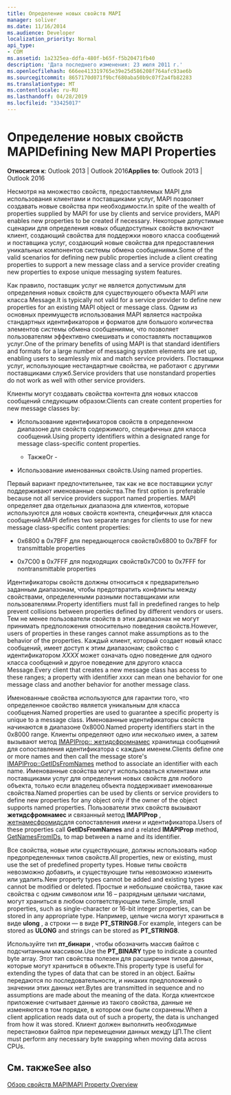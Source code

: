 ```yaml
---
title: Определение новых свойств MAPI
manager: soliver
ms.date: 11/16/2014
ms.audience: Developer
localization_priority: Normal
api_type:
- COM
ms.assetid: 1a2325ea-ddfa-480f-b65f-f5b20471fb40
description: 'Дата последнего изменения: 23 июля 2011 г.'
ms.openlocfilehash: 666ee413319765e39e25d586208f764afc93ae6b
ms.sourcegitcommit: 8657170d071f9bcf680aba50b9c07f2a4fb82283
ms.translationtype: MT
ms.contentlocale: ru-RU
ms.lasthandoff: 04/28/2019
ms.locfileid: "33425017"
---
```

# <a name="defining-new-mapi-properties"></a><span data-ttu-id="993d5-103">Определение новых свойств MAPI</span><span class="sxs-lookup"><span data-stu-id="993d5-103">Defining New MAPI Properties</span></span>

  
  
<span data-ttu-id="993d5-104">**Относится к**: Outlook 2013 | Outlook 2016</span><span class="sxs-lookup"><span data-stu-id="993d5-104">**Applies to**: Outlook 2013 | Outlook 2016</span></span> 
  
<span data-ttu-id="993d5-105">Несмотря на множество свойств, предоставляемых MAPI для использования клиентами и поставщиками услуг, MAPI позволяет создавать новые свойства при необходимости.</span><span class="sxs-lookup"><span data-stu-id="993d5-105">In spite of the wealth of properties supplied by MAPI for use by clients and service providers, MAPI enables new properties to be created if necessary.</span></span> <span data-ttu-id="993d5-106">Некоторые допустимые сценарии для определения новых общедоступных свойств включают клиент, создающий свойства для поддержки нового класса сообщений и поставщика услуг, создающий новые свойства для предоставления уникальных компонентов системы обмена сообщениями.</span><span class="sxs-lookup"><span data-stu-id="993d5-106">Some of the valid scenarios for defining new public properties include a client creating properties to support a new message class and a service provider creating new properties to expose unique messaging system features.</span></span>
  
<span data-ttu-id="993d5-107">Как правило, поставщик услуг не является допустимым для определения новых свойств для существующего объекта MAPI или класса Message.</span><span class="sxs-lookup"><span data-stu-id="993d5-107">It is typically not valid for a service provider to define new properties for an existing MAPI object or message class.</span></span> <span data-ttu-id="993d5-108">Одним из основных преимуществ использования MAPI является настройка стандартных идентификаторов и форматов для большого количества элементов системы обмена сообщениями, что позволяет пользователям эффективно смешивать и сопоставлять поставщиков услуг.</span><span class="sxs-lookup"><span data-stu-id="993d5-108">One of the primary benefits of using MAPI is that standard identifiers and formats for a large number of messaging system elements are set up, enabling users to seamlessly mix and match service providers.</span></span> <span data-ttu-id="993d5-109">Поставщики услуг, использующие нестандартные свойства, не работают с другими поставщиками служб.</span><span class="sxs-lookup"><span data-stu-id="993d5-109">Service providers that use nonstandard properties do not work as well with other service providers.</span></span> 
  
<span data-ttu-id="993d5-110">Клиенты могут создавать свойства контента для новых классов сообщений следующим образом:</span><span class="sxs-lookup"><span data-stu-id="993d5-110">Clients can create content properties for new message classes by:</span></span>
  
- <span data-ttu-id="993d5-111">Использование идентификаторов свойств в определенном диапазоне для свойств содержимого, специфичных для класса сообщений.</span><span class="sxs-lookup"><span data-stu-id="993d5-111">Using property identifiers within a designated range for message class-specific content properties.</span></span>
    
    - <span data-ttu-id="993d5-112">Также</span><span class="sxs-lookup"><span data-stu-id="993d5-112">Or -</span></span>
    
- <span data-ttu-id="993d5-113">Использование именованных свойств.</span><span class="sxs-lookup"><span data-stu-id="993d5-113">Using named properties.</span></span> 
    
<span data-ttu-id="993d5-114">Первый вариант предпочтительнее, так как не все поставщики услуг поддерживают именованные свойства.</span><span class="sxs-lookup"><span data-stu-id="993d5-114">The first option is preferable because not all service providers support named properties.</span></span> <span data-ttu-id="993d5-115">MAPI определяет два отдельных диапазона для клиентов, которые используются для новых свойств контента, специфичных для класса сообщений:</span><span class="sxs-lookup"><span data-stu-id="993d5-115">MAPI defines two separate ranges for clients to use for new message class-specific content properties:</span></span>
  
- <span data-ttu-id="993d5-116">0x6800 в 0x7BFF для передающегося свойств</span><span class="sxs-lookup"><span data-stu-id="993d5-116">0x6800 to 0x7BFF for transmittable properties</span></span>
    
- <span data-ttu-id="993d5-117">0x7C00 в 0x7FFF для подходящих свойств</span><span class="sxs-lookup"><span data-stu-id="993d5-117">0x7C00 to 0x7FFF for nontransmittable properties</span></span>
    
<span data-ttu-id="993d5-118">Идентификаторы свойств должны относиться к предварительно заданным диапазонам, чтобы предотвратить конфликты между свойствами, определенными разными поставщиками или пользователями.</span><span class="sxs-lookup"><span data-stu-id="993d5-118">Property identifiers must fall in predefined ranges to help prevent collisions between properties defined by different vendors or users.</span></span> <span data-ttu-id="993d5-119">Тем не менее пользователи свойств в этих диапазонах не могут принимать предположения относительно поведения свойств.</span><span class="sxs-lookup"><span data-stu-id="993d5-119">However, users of properties in these ranges cannot make assumptions as to the behavior of the properties.</span></span> <span data-ttu-id="993d5-120">Каждый клиент, который создает новый класс сообщений, имеет доступ к этим диапазонам; свойство с идентификатором _XXXX_ может означать одно поведение для одного класса сообщений и другое поведение для другого класса Message.</span><span class="sxs-lookup"><span data-stu-id="993d5-120">Every client that creates a new message class has access to these ranges; a property with identifier  _xxxx_ can mean one behavior for one message class and another behavior for another message class.</span></span> 
  
<span data-ttu-id="993d5-121">Именованные свойства используются для гарантии того, что определенное свойство является уникальным для класса сообщения.</span><span class="sxs-lookup"><span data-stu-id="993d5-121">Named properties are used to guarantee a specific property is unique to a message class.</span></span> <span data-ttu-id="993d5-122">Именованные идентификаторы свойств начинаются в диапазоне 0x8000.</span><span class="sxs-lookup"><span data-stu-id="993d5-122">Named property identifiers start in the 0x8000 range.</span></span> <span data-ttu-id="993d5-123">Клиенты определяют одно или несколько имен, а затем вызывают метод [IMAPIProp:: жетидсфромнамес](imapiprop-getidsfromnames.md) хранилища сообщений для сопоставления идентификатора с каждым именем.</span><span class="sxs-lookup"><span data-stu-id="993d5-123">Clients define one or more names and then call the message store's [IMAPIProp::GetIDsFromNames](imapiprop-getidsfromnames.md) method to associate an identifier with each name.</span></span> <span data-ttu-id="993d5-124">Именованные свойства могут использоваться клиентами или поставщиками услуг для определения новых свойств для любого объекта, только если владелец объекта поддерживает именованные свойства.</span><span class="sxs-lookup"><span data-stu-id="993d5-124">Named properties can be used by clients or service providers to define new properties for any object only if the owner of the object supports named properties.</span></span> <span data-ttu-id="993d5-125">Пользователи этих свойств вызывают **жетидсфромнамес** и связанный метод **IMAPIProp** , [жетнамесфромидс](imapiprop-getnamesfromids.md)для сопоставления имени и идентификатора.</span><span class="sxs-lookup"><span data-stu-id="993d5-125">Users of these properties call **GetIDsFromNames** and a related **IMAPIProp** method, [GetNamesFromIDs](imapiprop-getnamesfromids.md), to map between a name and its identifier.</span></span>
  
<span data-ttu-id="993d5-126">Все свойства, новые или существующие, должны использовать набор предопределенных типов свойств.</span><span class="sxs-lookup"><span data-stu-id="993d5-126">All properties, new or existing, must use the set of predefined property types.</span></span> <span data-ttu-id="993d5-127">Новые типы свойств невозможно добавить, и существующие типы невозможно изменить или удалить.</span><span class="sxs-lookup"><span data-stu-id="993d5-127">New property types cannot be added and existing types cannot be modified or deleted.</span></span> <span data-ttu-id="993d5-128">Простые и небольшие свойства, такие как свойства с одним символом или 16 – разрядным целыми числами, могут храниться в любом соответствующем типе.</span><span class="sxs-lookup"><span data-stu-id="993d5-128">Simple, small properties, such as single-character or 16-bit integer properties, can be stored in any appropriate type.</span></span> <span data-ttu-id="993d5-129">Например, целые числа могут храниться в виде **ulong** , а строки — в виде **PT_STRING8**.</span><span class="sxs-lookup"><span data-stu-id="993d5-129">For example, integers can be stored as **ULONG** and strings can be stored as **PT_STRING8**.</span></span> 
  
<span data-ttu-id="993d5-130">Используйте тип **пт_бинари** , чтобы обозначить массив байтов с подсчитанным массивом.</span><span class="sxs-lookup"><span data-stu-id="993d5-130">Use the **PT_BINARY** type to indicate a counted byte array.</span></span> <span data-ttu-id="993d5-131">Этот тип свойства полезен для расширения типов данных, которые могут храниться в объекте.</span><span class="sxs-lookup"><span data-stu-id="993d5-131">This property type is useful for extending the types of data that can be stored in an object.</span></span> <span data-ttu-id="993d5-132">Байты передаются по последовательности, и никаких предположений о значении этих данных нет.</span><span class="sxs-lookup"><span data-stu-id="993d5-132">Bytes are transmitted in sequence and no assumptions are made about the meaning of the data.</span></span> <span data-ttu-id="993d5-133">Когда клиентское приложение считывает данные из такого свойства, данные не изменяются в том порядке, в котором они были сохранены.</span><span class="sxs-lookup"><span data-stu-id="993d5-133">When a client application reads data out of such a property, the data is unchanged from how it was stored.</span></span> <span data-ttu-id="993d5-134">Клиент должен выполнить необходимые перестановки байтов при перемещении данных между ЦП.</span><span class="sxs-lookup"><span data-stu-id="993d5-134">The client must perform any necessary byte swapping when moving data across CPUs.</span></span> 
  
## <a name="see-also"></a><span data-ttu-id="993d5-135">См. также</span><span class="sxs-lookup"><span data-stu-id="993d5-135">See also</span></span>



[<span data-ttu-id="993d5-136">Обзор свойств MAPI</span><span class="sxs-lookup"><span data-stu-id="993d5-136">MAPI Property Overview</span></span>](mapi-property-overview.md)

